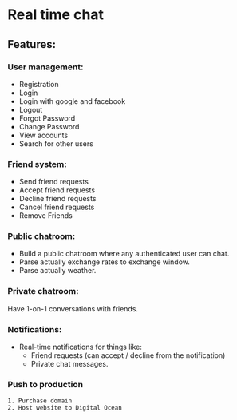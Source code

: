 # Real time chat

## Features:

### User management:
- Registration
- Login
- Login with google and facebook
- Logout
- Forgot Password
- Change Password
- View accounts
- Search for other users

### Friend system:
- Send friend requests
- Accept friend requests
- Decline friend requests
- Cancel friend requests
- Remove Friends

### Public chatroom:

- Build a public chatroom where any authenticated user can chat.
- Parse actually exchange rates to exchange window.
- Parse actually weather.

### Private chatroom:

Have 1-on-1 conversations with friends.

### Notifications:
- Real-time notifications for things like:
   - Friend requests (can accept / decline from the notification)
   - Private chat messages.

### Push to production
    1. Purchase domain
    2. Host website to Digital Ocean
